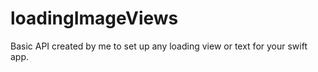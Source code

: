 # loadingImageViews
Basic API created by me to set up any loading view or text for your swift app. 
